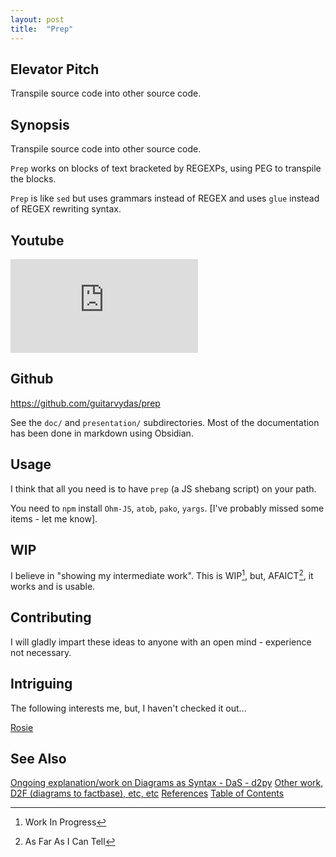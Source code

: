 ```yaml
---
layout: post
title:  "Prep"
---
```

## Elevator Pitch

Transpile source code into other source code.

## Synopsis

Transpile source code into other source code.

`Prep` works on blocks of text bracketed by REGEXPs, using PEG to transpile the blocks.

`Prep` is like `sed` but uses grammars instead of REGEX and uses `glue` instead of REGEX rewriting syntax.

## Youtube

![Prep Tool](https://guitarvydas.github.io/2022/01/20/PREP-Tool.html)

## Github

https://github.com/guitarvydas/prep

See the `doc/` and `presentation/` subdirectories.  Most of the documentation has been done in markdown using Obsidian.

## Usage

I think that all you need is to have `prep` (a JS shebang script) on your path.

You need to `npm` install `Ohm-JS`, `atob`, `pako`, `yargs`. [I've probably missed some items - let me know].


## WIP

I believe in "showing my intermediate work".  This is WIP[^1], but, AFAICT[^2], it works and is usable.

[^1]: Work In Progress
[^2]: As Far As I Can Tell

## Contributing

I will gladly impart these ideas to anyone with an open mind - experience not necessary.


## Intriguing

The following interests me, but, I haven't checked it out...

[Rosie](https://gitlab.com/rosie-pattern-language/rosie)

## See Also

[Ongoing explanation/work on Diagrams as Syntax - DaS - d2py](https://github.com/guitarvydas/d2py)
[Other work, D2F (diagrams to factbase), etc, etc](https://github.com/guitarvydas)
[References](https://guitarvydas.github.io/2021/01/14/References.html)
[Table of Contents](https://guitarvydas.github.io/2021/12/10/Table-of-Contents-Dec-01-2021.html)

<script src="https://utteranc.es/client.js" 
        repo="guitarvydas/guitarvydas.github.io" 
        issue-term="pathname" 
        theme="github-light" 
        crossorigin="anonymous" 
        async> 
</script> 
